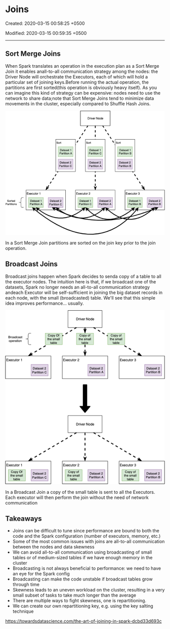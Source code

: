 # Joins

Created: 2020-03-15 00:58:25 +0500

Modified: 2020-03-15 00:59:35 +0500

---

## Sort Merge Joins

When Spark translates an operation in the execution plan as a Sort Merge Join it enables anall-to-all communication strategy among the nodes: the Driver Node will orchestrate the Executors, each of which will hold a particular set of joining keys.Before running the actual operation, the partitions are first sorted(this operation is obviously heavy itself). As you can imagine this kind of strategy can be expensive: nodes need to use the network to share data;note that Sort Merge Joins tend to minimize data movements in the cluster, especially compared to Shuffle Hash Joins.

![image](../../../media/Technologies-Apache-Joins-image1.png)

In a Sort Merge Join partitions are sorted on the join key prior to the join operation.

## Broadcast Joins

Broadcast joins happen when Spark decides to senda copy of a table to all the executor nodes. The intuition here is that, if we broadcast one of the datasets, Spark no longer needs an all-to-all communication strategy andeach Executor will be self-sufficient in joining the big dataset records in each node, with the small (broadcasted) table. We'll see that this simple idea improves performance... usually.

![image](../../../media/Technologies-Apache-Joins-image2.png)

In a Broadcast Join a copy of the small table is sent to all the Executors. Each executor will then perform the join without the need of network communication

## Takeaways

- Joins can be difficult to tune since performance are bound to both the code and the Spark configuration (number of executors, memory, etc.)
- Some of the most common issues with joins are all-to-all communication between the nodes and data skewness
- We can avoid all-to-all communication using broadcasting of small tables or of medium-sized tables if we have enough memory in the cluster
- Broadcasting is not always beneficial to performance: we need to have an eye for the Spark config
- Broadcasting can make the code unstable if broadcast tables grow through time
- Skewness leads to an uneven workload on the cluster, resulting in a very small subset of tasks to take much longer than the average
- There are multiple ways to fight skewness, one is repartitioning.
- We can create our own repartitioning key, e.g. using the key salting technique

<https://towardsdatascience.com/the-art-of-joining-in-spark-dcbd33d693c>
